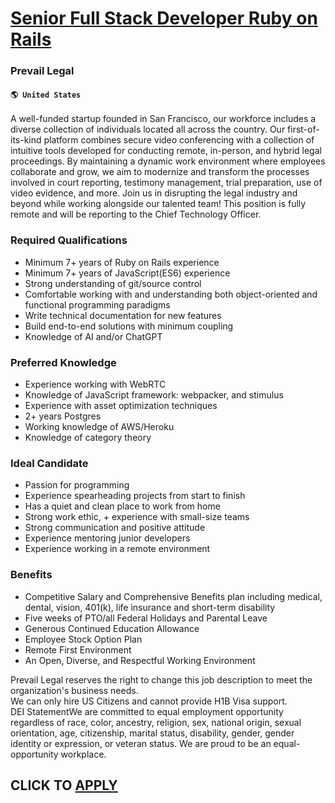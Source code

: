 # [Senior Full Stack Developer Ruby on Rails](https://www.remotewlb.com/apply/senior-full-stack-developer-ruby-on-rails)  
### Prevail Legal  
#### `🌎 United States`  
A well-funded startup founded in San Francisco, our workforce includes a diverse collection of individuals located all across the country. Our first-of-its-kind platform combines secure video conferencing with a collection of intuitive tools developed for conducting remote, in-person, and hybrid legal proceedings. By maintaining a dynamic work environment where employees collaborate and grow, we aim to modernize and transform the processes involved in court reporting, testimony management, trial preparation, use of video evidence, and more. Join us in disrupting the legal industry and beyond while working alongside our talented team! This position is fully remote and will be reporting to the Chief Technology Officer.

### Required Qualifications

  * Minimum 7+ years of Ruby on Rails experience
  * Minimum 7+ years of JavaScript(ES6) experience
  * Strong understanding of git/source control
  * Comfortable working with and understanding both object-oriented and functional programming paradigms
  * Write technical documentation for new features
  * Build end-to-end solutions with minimum coupling
  * Knowledge of AI and/or ChatGPT

### Preferred Knowledge

  * Experience working with WebRTC
  * Knowledge of JavaScript framework: webpacker, and stimulus 
  * Experience with asset optimization techniques
  * 2+ years Postgres
  * Working knowledge of AWS/Heroku
  * Knowledge of category theory

### Ideal Candidate

  * Passion for programming
  * Experience spearheading projects from start to finish
  * Has a quiet and clean place to work from home
  * Strong work ethic, + experience with small-size teams
  * Strong communication and positive attitude 
  * Experience mentoring junior developers
  * Experience working in a remote environment 

### Benefits

  * Competitive Salary and Comprehensive Benefits plan including medical, dental, vision, 401(k), life insurance and short-term disability 
  * Five weeks of PTO/all Federal Holidays and Parental Leave
  * Generous Continued Education Allowance
  * Employee Stock Option Plan
  * Remote First Environment 
  * An Open, Diverse, and Respectful Working Environment

Prevail Legal reserves the right to change this job description to meet the organization's business needs.  
We can only hire US Citizens and cannot provide H1B Visa support.  
DEI StatementWe are committed to equal employment opportunity regardless of race, color, ancestry, religion, sex, national origin, sexual orientation, age, citizenship, marital status, disability, gender, gender identity or expression, or veteran status. We are proud to be an equal-opportunity workplace.  
## CLICK TO [APPLY](https://www.remotewlb.com/apply/senior-full-stack-developer-ruby-on-rails)

